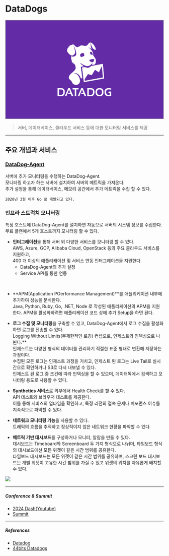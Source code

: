 # DataDogs
<img src="../../img/DevOps/Monitoring/Datadogs/Logo.png">

> 서버, 데이터베이스, 클라우드 서비스 등에 대한 모니터링 서비스를 제공
>
---
## 주요 개념과 서비스

### [DataDog-Agent](https://github.com/DataDog/datadog-agent)
서버에 추가 모니터링을 수행하는 DataDog-Agent.<br>
모니터링 하고자 하는 서버에 설치하여 서버의 메트릭을 가져온다.<br>
추가 설정을 통해 데이터베이스, 메모리 공간에서 추가 메트릭을 수집 할 수 있다.

```2020년 3월 이후 Go 로 개발되고 있다.```

### 인프라 스트럭쳐 모니터링
특정 호스트에 DataDog-Agent를 설치하면 자동으로 서버의 시스템 정보를 수집한다.<br>
무료 플랜에서 5개 호스트까지 모니터링 할 수 있다.<br>

- **인터그래이션**을 통해 서버 외 다양한 서비스를 모니터링 할 수 있다.<br>
AWS, Azure, GCP, Alibaba Cloud, OpenStack 등의 주요 클라우드 서비스를 지원하고,<br>
400 개 이상의 애플리캐이션 및 서비스 연동 인터그레이션을 지원한다.
     - DataDog-Agent의 추가 설정
     - Service API를 통한 연동
<br>

- **APM(Application POerformance Management)**를 애플리케이션 내부에 추가하여 성능을 분석한다.<br>
Java, Python, Ruby, Go, .NET, Node 로 작성된 애플리케이션의 APM을 지원한다.
APM을 활성화하려면 애플리케이션 코드 상에 추가 Setup을 하면 된다.<br>

- **로그 수집 및 모니터링**을 구축할 수 있고, DataDog-Agent에서 로그 수집을 활성화하면 로그를 전송할 수 있다.<br>
Logging Without Limits(무제한적인 로깅) 컨셉으로, 인제스트와 인덱싱으로 나뉜다.**<br>
인제스트는 다양한 형식의 데이터를 관리하기 적절한 표준 형태로 변환해 저장하는 과정이다.<br>
수집된 모든 로그는 인제스트 과정을 거치고, 인제스트 된 로그는 Live Tail로 실시간으로 확인하거나 S3로 다시 내보낼 수 있다.<br>
인제스트 된 로그 중 조건에 따라 인덱싱을 할 수 있으며, 데이터독에서 검색하고 모니터링 용도로 사용할 수 있다.<br>

- **Synthetics 서비스**로 외부에서 Health Check를 할 수 있다.<br>
API 테스트와 브라우저 테스트를 제공한다.<br>
이를 통해 서비스의 업타임을 확인하고, 특정 리전의 접속 문제나 퍼포먼스 이슈를 지속적으로 파악할 수 있다.<br>

- **네트워크 모니터링 기능**을 사용할 수 있다.<br>
트래픽의 흐름을 추적하고 정상적이지 않은 네트워크 현황을 파악할 수 있다.<br>

- **메트릭 기반 대시보드**를 구성하거나 모니터, 알람을 만들 수 있다.<br>
대시보드는 Timeboard와 Screenboard 두 가지 형식으로 나뉘며, 타임보드 형식의 대시보드에선 모든 위젯이 같은 시간 범위를 공유한다.<br>
타임보드 대시보드는 모든 위젯이 같은 시간 범위를 공유하며, 스크린 보드 대시보드는 개별 위젯이 고유한 시간 범위를 가질 수 있고 위젯의 위치를 자유롭게 배치할 수 있다.
<img src="../../img/DevOps/Monitoring/Datadogs/Dashboard.png">



---
##### Conference & Summit
- [2024 Dash(Youtube)](https://www.youtube.com/watch?v=7OsdkuezlEY&list=PLdh-RwQzDsaNd5cmcY3ey4QoeyDk6aMKz)
- [Summit](https://www.youtube.com/@DatadogHQ/playlists)

---
##### References
- [Datadog](https://www.datadoghq.com/)
- [44bits Datadogs](https://www.44bits.io/ko/keyword/datadog)